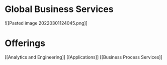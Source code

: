 # Global Business Services
![[Pasted image 20220301124045.png]]
# Offerings
[[Analytics and Engineering]]
[[Applications]]
[[Business Process Services]]

